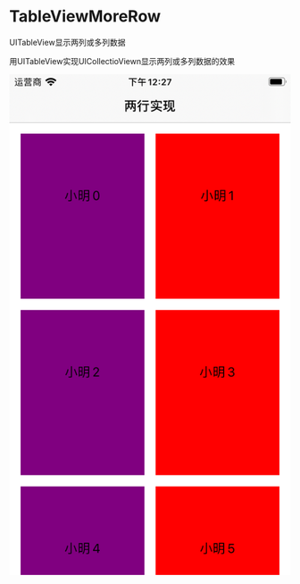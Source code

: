 # TableViewMoreRow
UITableView显示两列或多列数据

用UITableView实现UICollectioViewn显示两列或多列数据的效果

![效果](https://github.com/iOSreverse/TableViewMoreRow/blob/master/TableViewMoreRow/TableViewMoreRow/%E6%88%AA%E5%9B%BE.png)

